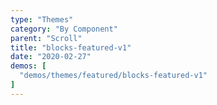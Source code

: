 ```yaml
---
type: "Themes"
category: "By Component"
parent: "Scroll"
title: "blocks-featured-v1"
date: "2020-02-27"
demos: [
  "demos/themes/featured/blocks-featured-v1"
]
---
```

